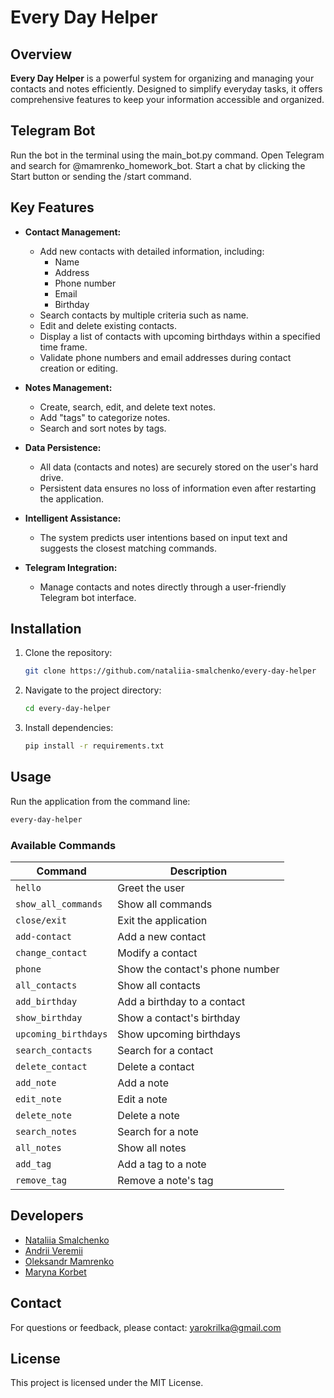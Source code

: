 # Every Day Helper

## Overview

**Every Day Helper** is a powerful system for organizing and managing your contacts and notes efficiently. Designed to simplify everyday tasks, it offers comprehensive features to keep your information accessible and organized.

## Telegram Bot

Run the bot in the terminal using the main_bot.py command.
Open Telegram and search for @mamrenko_homework_bot.
Start a chat by clicking the Start button or sending the /start command.

## Key Features

- **Contact Management:**

  - Add new contacts with detailed information, including:
    - Name
    - Address
    - Phone number
    - Email
    - Birthday
  - Search contacts by multiple criteria such as name.
  - Edit and delete existing contacts.
  - Display a list of contacts with upcoming birthdays within a specified time frame.
  - Validate phone numbers and email addresses during contact creation or editing.

- **Notes Management:**

  - Create, search, edit, and delete text notes.
  - Add "tags" to categorize notes.
  - Search and sort notes by tags.

- **Data Persistence:**

  - All data (contacts and notes) are securely stored on the user's hard drive.
  - Persistent data ensures no loss of information even after restarting the application.

- **Intelligent Assistance:**

  - The system predicts user intentions based on input text and suggests the closest matching commands.

- **Telegram Integration:**
  - Manage contacts and notes directly through a user-friendly Telegram bot interface.

## Installation

1. Clone the repository:

   ```bash
   git clone https://github.com/nataliia-smalchenko/every-day-helper
   ```

2. Navigate to the project directory:

   ```bash
   cd every-day-helper
   ```

3. Install dependencies:
   ```bash
   pip install -r requirements.txt
   ```

## Usage

Run the application from the command line:

```bash
every-day-helper
```

### Available Commands

| Command              | Description                     |
| -------------------- | ------------------------------- |
| `hello`              | Greet the user                  |
| `show_all_commands`  | Show all commands               |
| `close/exit`         | Exit the application            |
| `add-contact`        | Add a new contact               |
| `change_contact`     | Modify a contact                |
| `phone`              | Show the contact's phone number |
| `all_contacts`       | Show all contacts               |
| `add_birthday`       | Add a birthday to a contact     |
| `show_birthday`      | Show a contact's birthday       |
| `upcoming_birthdays` | Show upcoming birthdays         |
| `search_contacts`    | Search for a contact            |
| `delete_contact`     | Delete a contact                |
| `add_note`           | Add a note                      |
| `edit_note`          | Edit a note                     |
| `delete_note`        | Delete a note                   |
| `search_notes`       | Search for a note               |
| `all_notes`          | Show all notes                  |
| `add_tag`            | Add a tag to a note             |
| `remove_tag`         | Remove a note's tag             |

## Developers

- [Nataliia Smalchenko](https://github.com/nataliia-smalchenko)
- [Andrii Veremii](https://github.com/AndriiVeremi)
- [Oleksandr Mamrenko](https://github.com/Mamrenko-Alex)
- [Maryna Korbet](https://github.com/Maryna-Korbet)

## Contact

For questions or feedback, please contact: yarokrilka@gmail.com

## License

This project is licensed under the MIT License.
